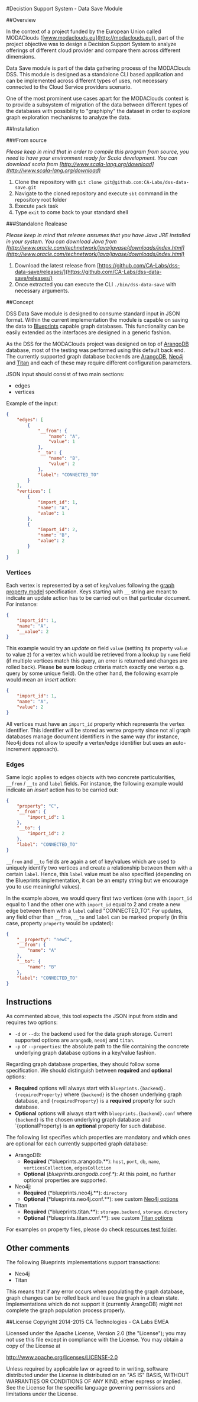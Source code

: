 #Decistion Support System - Data Save Module

##Overview

In the context of a project funded by the European Union called MODAClouds ([www.modaclouds.eu](http://modaclouds.eu)), part of the project objective was to design a Decision Support System to analyze offerings of different cloud provider and compare them across different dimensions.<br>

Data Save module is part of the data gathering process of the MODAClouds DSS. This module is designed as a standalone CLI based application and can be implemented across different types of uses, not necessary connected to the Cloud Service providers scenario.<br>

One of the most prominent use cases apart for the MODAClouds context is to provide a subsystem of migration of the data between different types of the databases with possibility to "graphiphy" the dataset in order to explore graph exploration mechanisms to analyze the data. 

##Installation

###From source

*Please keep in mind that in order to compile this program from source, you need to have your environment ready for Scala development. You can download scala from [http://www.scala-lang.org/download](http://www.scala-lang.org/download)*

1. Clone the repository with `git clone git@github.com:CA-Labs/dss-data-save.git`
1. Navigate to the cloned repository and execute `sbt` command in the repository root folder
1. Execute `pack` task 
1. Type `exit` to come back to your standard shell

###Standalone Realease

*Please keep in mind that release assumes that you have Java JRE installed in your system. You can download Java from [http://www.oracle.com/technetwork/java/javase/downloads/index.html](http://www.oracle.com/technetwork/java/javase/downloads/index.html)*

1. Download the latest release from [https://github.com/CA-Labs/dss-data-save/releases/](https://github.com/CA-Labs/dss-data-save/releases/)
1. Once extracted you can execute the CLI `./bin/dss-data-save` with necessary arguments.

##Concept

DSS Data Save module is designed to consume standard input in JSON format. Within the current implementation the module is capable on saving the data to [Blueprints](https://github.com/tinkerpop/blueprints/wiki) capable graph databases. This functionality can be easily extended as the interfaces are designed in a generic fashion.<br>

As the DSS for the MODAClouds project was designed on top of [ArangoDB](https://www.arangodb.com) database, most of the testing was performed using this default back end. The currently supported graph database backends are [ArangoDB](https://www.arangodb.com), [Neo4j](http://neo4j.com) and [Titan](http://s3.thinkaurelius.com/docs/titan/current/) and each of these may require different configuration parameters.<br>

JSON input should consist of two main sections: 

* edges
* vertices

Example of the input: 

```json
{
    "edges": [
        {
            "__from": {
                "name": "A",
                "value": 1
            },
            "__to": {
                "name": "B",
                "value": 2
            },
            "label": "CONNECTED_TO"
        }
    ],
    "vertices": [
        {
            "import_id": 1,
            "name": "A",
            "value": 1
        },
        {
            "import_id": 2,
            "name": "B",
            "value": 2
        }
    ]
}
```

### Vertices
Each vertex is represented by a set of key/values following the [graph property model](https://github.com/tinkerpop/blueprints/wiki/Property-Graph-Model) specification. Keys starting with `__` string are meant to indicate an update action has to be carried out on that particular document. For instance:

```json
{
    "import_id": 1,
    "name": "A",
    "__value": 2
}
```

This example would try an *update* on field `value` (setting its property `value` to value `2`) for a  vertex which would be retrieved from a lookup by `name` field (if multiple vertices match this query, an error is returned and changes are rolled back). Please **be sure** lookup criteria match exactly one vertex e.g. query by some unique field). On the other hand, the following example would mean an *insert* action:

```json
{
    "import_id": 1,
    "name": "A",
    "value": 2
}
```

All vertices must have an `import_id` property which represents the vertex identifier. This identifier will be stored as vertex property since not all graph databases manage document identifiers in the same way (for instance, Neo4j does not allow to specify a vertex/edge identifier but uses an auto-increment approach).

### Edges

Same logic applies to edges objects with two concrete particularities, `__from` / `__to` and `label` fields. For instance, the following example would indicate an *insert* action has to be carried out:

```json
{
    "property": "C",
    "__from": {
        "import_id": 1
    },
    "__to": {
        "import_id": 2
    },
    "label": "CONNECTED_TO"
}
```

`__from` and `__to` fields are again a set of key/values which are used to uniquely identify two vertices and create a relationship between them with a certain `label`. Hence, this `label` value must be also specified (depending on the Blueprints implementation, it can be an empty string but we encourage you to use meaningful values).<br>

In the example above, we would query first two vertices (one with `import_id` equal to 1 and the other one with `import_id` equal to 2 and create a new edge between them with a `label` called "CONNECTED_TO". For updates, any field other than `__from`, `__to` and `label` can be marked properly (in this case, property `property` would be updated):

```json
{
    "__property": "newC",
    "__from": {
        "name": "A"
    },
    "__to": {
        "name": "B"
    },
    "label": "CONNECTED_TO"
}
```

## Instructions

As commented above, this tool expects the JSON input from stdin and requires two options:
* `-d` or `--db`: the backend used for the data graph storage. Current supported options are `arangodb`, `neo4j` and `titan`.
* `-p` or `--properties`: the absolute path to the file containing the concrete underlying graph database options in a key/value fashion.

Regarding graph database properties, they should follow some specification. We should distinguish between **required** and **optional** options:
* **Required** options will always start with `blueprints.{backend}.{requiredProperty}` where `{backend}` is the chosen underlying graph database, and `{requiredProperty}` is a **required** property for such database.
* **Optional** options will always start with `blueprints.{backend}.conf` where `{backend}` is the chosen underlying graph database and `{optionalProperty} is an **optional** property for such database.

The following list specifies which properties are mandatory and which ones are optional for each currently supported graph database:
* ArangoDB:
    * **Required** (*blueprints.arangodb.**): `host`, `port`, `db`, `name`, `verticesCollection`, `edgesCollction`
    * **Optional** (*blueprints.arangodb.conf.\**): At this point, no further optional properties are supported.
* Neo4j:
    * **Required** (*blueprints.neo4j.**): `directory`
    * **Optional** (*blueprints.neo4j.conf.**): see custom [Neo4j options](https://github.com/tinkerpop/blueprints/wiki/Neo4j-Implementation)
* Titan
    * **Required** (*blueprints.titan.**): `storage.backend`, `storage.directory`
    * **Optional** (*blueprints.titan.conf.**): see custom [Titan options](https://github.com/thinkaurelius/titan/wiki/Graph-Configuration)

For examples on property files, please do check [resources test folder](https://github.com/CA-Labs/dss-data-save/tree/master/src/test/resources).

## Other comments

The following Blueprints implementations support transactions:
* Neo4j
* Titan

This means that if any error occurs when populating the graph database, graph changes can be rolled back and leave the graph in a clean state. Implementations which do not support it (currently ArangoDB) might not complete the graph population process properly.

##License
Copyright 2014-2015 CA Technologies - CA Labs EMEA

Licensed under the Apache License, Version 2.0 (the "License");
you may not use this file except in compliance with the License.
You may obtain a copy of the License at

  http://www.apache.org/licenses/LICENSE-2.0

Unless required by applicable law or agreed to in writing, software
distributed under the License is distributed on an "AS IS" BASIS,
WITHOUT WARRANTIES OR CONDITIONS OF ANY KIND, either express or implied.
See the License for the specific language governing permissions and
limitations under the License.